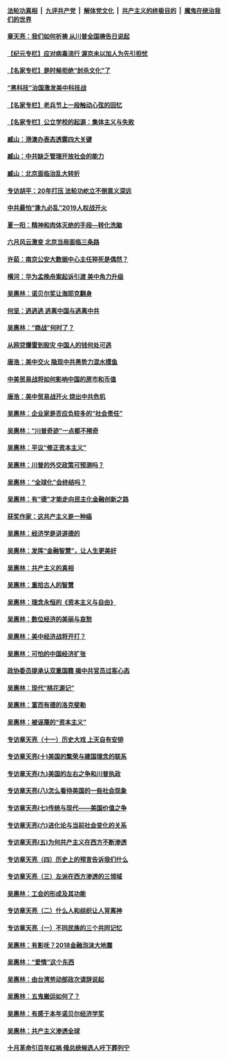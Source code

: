 ####  [法轮功真相](../../../../basic/blob/master/README.md?t=07031331) &nbsp;|&nbsp; [九评共产党](../../../../9ping.md/blob/master/README.md?t=07031331) &nbsp;|&nbsp; [解体党文化](../../../../jtdwh.md/blob/master/README.md?t=07031331)  &nbsp;|&nbsp; [共产主义的终极目的](../../../../gczydzjmd.md/blob/master/README.md?t=07031331) &nbsp;|&nbsp; [魔鬼在统治我们的世界](../../../../mgztzwmdsj.md/blob/master/README.md?t=07031331) 

#### [章天亮：我们如何祈祷 从川普全国祷告日说起](../pages/nsc423/n11944627.md?t=07031331) 

#### [【纪元专栏】应对病毒流行 渥京未以加人为先引担忧](../pages/nsc423/n11875714.md?t=07031331) 

#### [【名家专栏】是时候拒绝“封杀文化”了](../pages/nsc423/n11814093.md?t=07031331) 

#### [“黑科技”治国激发美中科技战](../pages/nsc423/n11638056.md?t=07031331) 

#### [【名家专栏】老兵节上一段触动心弦的回忆](../pages/nsc423/n11646016.md?t=07031331) 

#### [【名家专栏】公立学校的起源：集体主义与失败](../pages/nsc423/n11601833.md?t=07031331) 

#### [臧山：港澳办表态透露四大关键](../pages/nsc423/n11421628.md?t=07031331) 

#### [臧山：中共缺乏管理开放社会的能力](../pages/nsc423/n11407457.md?t=07031331) 

#### [臧山：北京面临治乱大转折](../pages/nsc423/n11406895.md?t=07031331) 

#### [专访胡平：20年打压 法轮功屹立不倒意义深远](../pages/nsc423/n11398800.md?t=07031331) 

#### [中共最怕“逢九必乱”2019人权战开火](../pages/nsc423/n11385248.md?t=07031331) 

#### [夏一阳：精神和肉体灭绝的手段—转化洗脑](../pages/nsc423/n11368250.md?t=07031331) 

#### [六月风云激变 北京当局面临三条路](../pages/nsc423/n11313668.md?t=07031331) 

#### [许茹：南京公安大数据中心主任猝死是偶然？](../pages/nsc423/n11064744.md?t=07031331) 

#### [横河：华为孟晚舟案起诉引渡 美中角力升级](../pages/nsc423/n11027230.md?t=07031331) 

#### [吴惠林：诺贝尔奖让海耶克翻身](../pages/nsc423/n10890049.md?t=07031331) 

#### [何坚：逃逃逃 逃离中国与逃离中共](../pages/nsc423/n10592891.md?t=07031331) 

#### [吴惠林：“商战”何时了？](../pages/nsc423/n10573558.md?t=07031331) 

#### [从网贷爆雷到股灾 中国人的钱何处可逃](../pages/nsc423/n10572800.md?t=07031331) 

#### [唐浩：美中交火 隐现中共黑势力混水摸鱼](../pages/nsc423/n10544040.md?t=07031331) 

#### [中美贸易战将如何影响中国的房市和币值](../pages/nsc423/n10543697.md?t=07031331) 

#### [唐浩：美中贸易战开火 烧出中共危机](../pages/nsc423/n10540126.md?t=07031331) 

#### [吴惠林：企业家是否应负较多的“社会责任”](../pages/nsc423/n10535022.md?t=07031331) 

#### [吴惠林：“川普奇迹”一点都不稀奇](../pages/nsc423/n10512808.md?t=07031331) 

#### [吴惠林：平议“修正资本主义”](../pages/nsc423/n10495724.md?t=07031331) 

#### [吴惠林：川普的外交政策可预测吗？](../pages/nsc423/n10462387.md?t=07031331) 

#### [吴惠林：“全球化”会终结吗？](../pages/nsc423/n10452838.md?t=07031331) 

#### [吴惠林：有“德”才能走向民主化金融创新之路](../pages/nsc423/n10432292.md?t=07031331) 

#### [获奖作家：这共产主义是一种癌](../pages/nsc423/n10431541.md?t=07031331) 

#### [吴惠林：经济学是讲道德的](../pages/nsc423/n10398014.md?t=07031331) 

#### [吴惠林：发挥“金融智慧”，让人生更美好](../pages/nsc423/n10375019.md?t=07031331) 

#### [吴惠林：共产主义的真相](../pages/nsc423/n10351394.md?t=07031331) 

#### [吴惠林：重拾古人的智慧](../pages/nsc423/n10337691.md?t=07031331) 

#### [吴惠林：理念永恒的《资本主义与自由》](../pages/nsc423/n10316274.md?t=07031331) 

#### [吴惠林：数位经济的美丽与哀愁](../pages/nsc423/n10292946.md?t=07031331) 

#### [吴惠林：美中经济战将开打？](../pages/nsc423/n10258825.md?t=07031331) 

#### [吴惠林：可怕的中国经济扩张](../pages/nsc423/n10219147.md?t=07031331) 

#### [政协委员提承认双重国籍 揭中共官员过客心态](../pages/nsc423/n10208809.md?t=07031331) 

#### [吴惠林：现代“桃花源记”](../pages/nsc423/n10185234.md?t=07031331) 

#### [吴惠林：富而有德的洛克斐勒](../pages/nsc423/n10142264.md?t=07031331) 

#### [吴惠林：被诬蔑的“资本主义”](../pages/nsc423/n10124816.md?t=07031331) 

#### [专访章天亮（十一）历史大戏 上天自有安排](../pages/nsc423/n10094905.md?t=07031331) 

#### [专访章天亮(十)美国的繁荣与建国理念的联系](../pages/nsc423/n10094899.md?t=07031331) 

#### [专访章天亮(九)美国的左右之争和川普执政](../pages/nsc423/n10094889.md?t=07031331) 

#### [专访章天亮(八)怎么看待美国的一些社会现象](../pages/nsc423/n10094857.md?t=07031331) 

#### [专访章天亮(七)传统与现代——美国价值之争](../pages/nsc423/n10093140.md?t=07031331) 

#### [专访章天亮(六)进化论与当前社会变化的关系](../pages/nsc423/n10092036.md?t=07031331) 

#### [专访章天亮(五)为何共产主义在西方不断渗透](../pages/nsc423/n10083620.md?t=07031331) 

#### [专访章天亮（四）历史上的预言告诉我们什么](../pages/nsc423/n10083606.md?t=07031331) 

#### [专访章天亮（三）左派在西方渗透的三领域](../pages/nsc423/n10081115.md?t=07031331) 

#### [吴惠林：工会的形成及其功能](../pages/nsc423/n10080633.md?t=07031331) 

#### [专访章天亮（二）什么人和组织让人背离神](../pages/nsc423/n10076637.md?t=07031331) 

#### [专访章天亮（一）不同民族的三个共同记忆](../pages/nsc423/n10074188.md?t=07031331) 

#### [吴惠林：有影呒？2018金融泡沫大地震](../pages/nsc423/n10040534.md?t=07031331) 

#### [吴惠林：“爱情”这个东西](../pages/nsc423/n10019423.md?t=07031331) 

#### [吴惠林：由台湾劳动部政次请辞说起](../pages/nsc423/n9979679.md?t=07031331) 

#### [吴惠林：五鬼搬运如何了？](../pages/nsc423/n9925338.md?t=07031331) 

#### [吴惠林：有感于本年诺贝尔经济学奖](../pages/nsc423/n9871883.md?t=07031331) 

#### [吴惠林：共产主义渗透全球](../pages/nsc423/n9812748.md?t=07031331) 

#### [十月革命引百年红祸 俄总统候选人吁下葬列宁](../pages/nsc423/n9810182.md?t=07031331) 


